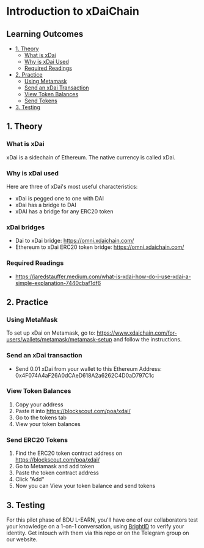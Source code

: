 # Introduction to xDaiChain

## Learning Outcomes
- [1. Theory](#1.-Theory)
  - [What is xDai](#What-is-xDai)
  - [Why is xDai Used](#Why-is-xDai-used)
  - [Required Readings](#Required-Readings)
- [2. Practice](#2.-Practice)
  - [Using Metamask](#Using-Metamask)
  - [Send an xDai Transaction](#send-an-xdai-transaction)
  - [View Token Balances](#view-token-balances)
  - [Send Tokens](#send-tokens)
- [3. Testing](#3.-Testing)

## 1. Theory
### What is xDai
xDai is a sidechain of Ethereum. The native currency is called xDai.

### Why is xDai used
Here are three of xDai's most useful characteristics:
- xDai is pegged one to one with DAI
- xDai has a bridge to DAI
- xDAI has a bridge for any ERC20 token

### xDai bridges
- Dai to xDai bridge: https://omni.xdaichain.com/
- Ethereum to xDai ERC20 token bridge: https://omni.xdaichain.com/


### Required Readings
- https://jaredstauffer.medium.com/what-is-xdai-how-do-i-use-xdai-a-simple-explanation-7440cbaf1df6

## 2. Practice
### Using MetaMask
To set up xDai on Metamask, go to: https://www.xdaichain.com/for-users/wallets/metamask/metamask-setup and follow the instructions.

### Send an xDai transaction
- Send 0.01 xDai from your wallet to this Ethereum Address: 0x4F074A4aF26A0dCAeD618A2a6262C4D0aD797C1c

### View Token Balances
1. Copy your address
2. Paste it into https://blockscout.com/poa/xdai/
3. Go to the tokens tab
4. View your token balances

### Send ERC20 Tokens
1. Find the ERC20 token contract address on https://blockscout.com/poa/xdai/
2. Go to Metamask and add token
3. Paste the token contract address
4. Click "Add"
5. Now you can View your token balance and send tokens

## 3. Testing
For this pilot phase of BDU L-EARN, you'll have one of our collaborators test your knowledge on a 1-on-1 conversation, using [BrightID](https://www.brightid.org/) to verify your identity. Get intouch with them via this repo or on the Telegram group on our website.
